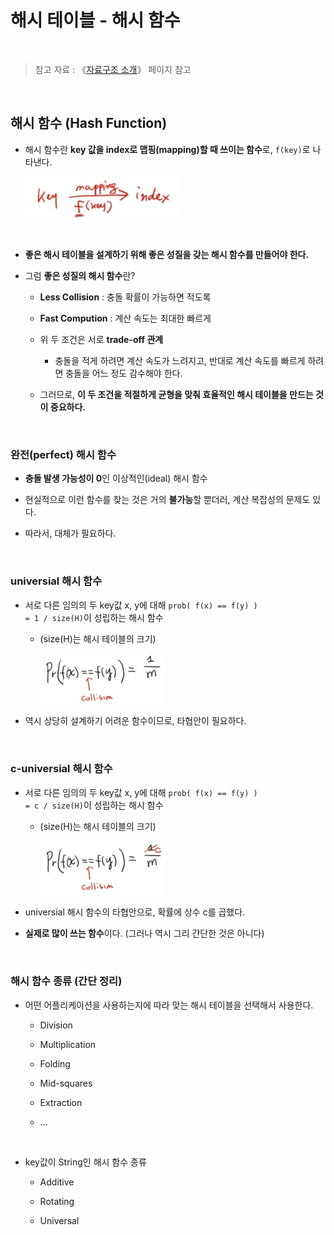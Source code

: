 # 해시 테이블 - 해시 함수

<br/>

>  참고 자료 : 《<a href="https://github.com/SangYoonLee1231/TIL/blob/main/DataStructure/data_structure_introduction.md">자료구조 소개</a>》 페이지 참고

<br/>

## 해시 함수 (Hash Function)

* 해시 함수란 <strong>key 값을 index로 맵핑(mapping)할 때 쓰이는 함수</strong>로, <code>f(key)</code>로 나타낸다.

    <img src="img/hash_table2.png" width="250px">

<br/>

* <strong>좋은 해시 테이블을 설계하기 위해 좋은 성질을 갖는 해시 함수를 만들어야 한다.</strong>

* 그럼 <strong>좋은 성질의 해시 함수</strong>란?

    * <strong>Less Collision</strong> : 충돌 확률이 가능하면 적도록

    * <strong>Fast Compution</strong> : 계산 속도는 최대한 빠르게

    * 위 두 조건은 서로 <strong>trade-off 관계</strong>

        * 충돌을 적게 하려면 계산 속도가 느려지고, 반대로 계산 속도를 빠르게 하려면 충돌을 어느 정도 감수해야 한다.

    * 그러므로, <strong>이 두 조건을 적절하게 균형을 맞춰 효율적인 해시 테이블을 만드는 것이 중요하다.</strong>

<br/>

### 완전(perfect) 해시 함수

* <strong>충돌 발생 가능성이 0</strong>인 이상적인(ideal) 해시 함수

* 현실적으로 이런 함수를 찾는 것은 거의 <strong>불가능</strong>할 뿐더러, 계산 복잡성의 문제도 있다.

* 따라서, 대체가 필요하다.

<br/>

### universial 해시 함수

* 서로 다른 임의의 두 key값 x, y에 대해 <code>prob( f(x) == f(y) ) = 1 / size(H)</code>이 성립하는 해시 함수

    * (size(H)는 해시 테이블의 크기)

        <img src="img/hash_table4.jpg" width="200px">

* 역시 상당히 설계하기 어려운 함수이므로, 타협안이 필요하다.

<br/>

### c-universial 해시 함수

* 서로 다른 임의의 두 key값 x, y에 대해 <code>prob( f(x) == f(y) ) = c / size(H)</code>이 성립하는 해시 함수

    * (size(H)는 해시 테이블의 크기)

        <img src="img/hash_table5.png" width="200px">

* universial 해시 함수의 타협안으로, 확률에 상수 c를 곱했다.

* <strong>실제로 많이 쓰는 함수</strong>이다. (그러나 역시 그리 간단한 것은 아니다)

<br/>

### 해시 함수 종류 (간단 정리)

* 어떤 어플리케이션을 사용하는지에 따라 맞는 해시 테이블을 선택해서 사용한다.

    * Division

    * Multiplication

    * Folding

    * Mid-squares

    * Extraction

    * ...

<br/>

* key값이 String인 해시 함수 종류

    * Additive

    * Rotating

    * Universal